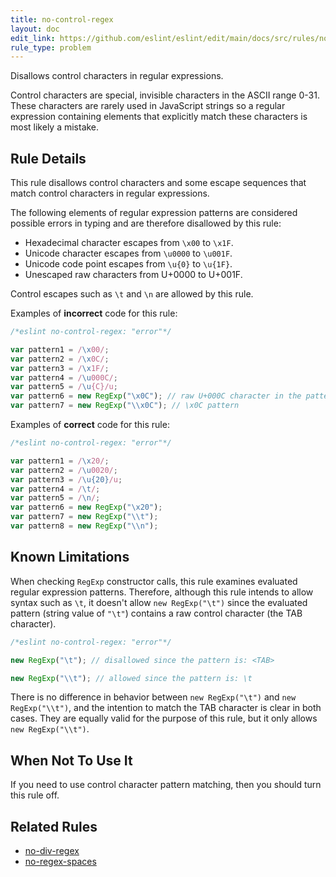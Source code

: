 ```yaml
---
title: no-control-regex
layout: doc
edit_link: https://github.com/eslint/eslint/edit/main/docs/src/rules/no-control-regex.md
rule_type: problem
---
```


<!--RECOMMENDED-->

Disallows control characters in regular expressions.

Control characters are special, invisible characters in the ASCII range 0-31. These characters are rarely used in JavaScript strings so a regular expression containing elements that explicitly match these characters is most likely a mistake.

## Rule Details

This rule disallows control characters and some escape sequences that match control characters in regular expressions.

The following elements of regular expression patterns are considered possible errors in typing and are therefore disallowed by this rule:

* Hexadecimal character escapes from `\x00` to `\x1F`.
* Unicode character escapes from `\u0000` to `\u001F`.
* Unicode code point escapes from `\u{0}` to `\u{1F}`.
* Unescaped raw characters from U+0000 to U+001F.

Control escapes such as `\t` and `\n` are allowed by this rule.

Examples of **incorrect** code for this rule:

```js
/*eslint no-control-regex: "error"*/

var pattern1 = /\x00/;
var pattern2 = /\x0C/;
var pattern3 = /\x1F/;
var pattern4 = /\u000C/;
var pattern5 = /\u{C}/u;
var pattern6 = new RegExp("\x0C"); // raw U+000C character in the pattern
var pattern7 = new RegExp("\\x0C"); // \x0C pattern
```

Examples of **correct** code for this rule:

```js
/*eslint no-control-regex: "error"*/

var pattern1 = /\x20/;
var pattern2 = /\u0020/;
var pattern3 = /\u{20}/u;
var pattern4 = /\t/;
var pattern5 = /\n/;
var pattern6 = new RegExp("\x20");
var pattern7 = new RegExp("\\t");
var pattern8 = new RegExp("\\n");
```

## Known Limitations

When checking `RegExp` constructor calls, this rule examines evaluated regular expression patterns. Therefore, although this rule intends to allow syntax such as `\t`, it doesn't allow `new RegExp("\t")` since the evaluated pattern (string value of `"\t"`) contains a raw control character (the TAB character).

```js
/*eslint no-control-regex: "error"*/

new RegExp("\t"); // disallowed since the pattern is: <TAB>

new RegExp("\\t"); // allowed since the pattern is: \t
```

There is no difference in behavior between `new RegExp("\t")` and `new RegExp("\\t")`, and the intention to match the TAB character is clear in both cases. They are equally valid for the purpose of this rule, but it only allows `new RegExp("\\t")`.

## When Not To Use It

If you need to use control character pattern matching, then you should turn this rule off.

## Related Rules

* [no-div-regex](no-div-regex)
* [no-regex-spaces](no-regex-spaces)
